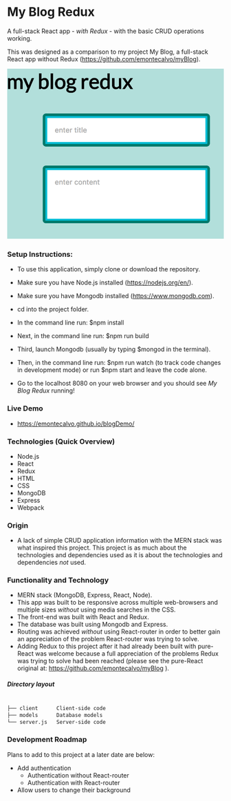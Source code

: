 
# My Blog Redux

A full-stack React app - *with Redux* - with the basic CRUD operations working.

This was designed as a comparison to my project My Blog, a full-stack React app without Redux (https://github.com/emontecalvo/myBlog).

![Alt text](./blog_redux.png?raw=true "My Blog with Redux")


### Setup Instructions:

* To use this application, simply clone or download the repository.

* Make sure you have Node.js installed (https://nodejs.org/en/).

* Make sure you have Mongodb installed (https://www.mongodb.com).

* cd into the project folder.

* In the command line run: $npm install

* Next, in the command line run: $npm run build

* Third, launch Mongodb (usually by typing $mongod in the terminal).

* Then, in the command line run: $npm run watch (to track code changes in development mode) or run $npm start and leave the code alone.

* Go to the localhost 8080 on your web browser and you should see *My Blog Redux* running!

### Live Demo
* https://emontecalvo.github.io/blogDemo/


### Technologies (Quick Overview)
* Node.js
* React
* Redux
* HTML
* CSS
* MongoDB
* Express
* Webpack

### Origin
* A lack of simple CRUD application information with the MERN stack was what inspired this project.  This project is as much about the technologies and dependencies used as it is about the technologies and dependencies *not* used.

### Functionality and Technology
* MERN stack (MongoDB, Express, React, Node).
* This app was built to be responsive across multiple web-browsers and multiple sizes *without* using media searches in the CSS.
* The front-end was built with React and Redux.
* The database was built using Mongodb and Express.
* Routing was achieved *without* using React-router in order to better gain an appreciation of the problem React-router was trying to solve.
* Adding Redux to this project after it had already been built with pure-React was welcome because a full appreciation of the problems Redux was trying to solve had been reached (please see the pure-React original at: https://github.com/emontecalvo/myBlog ).

##### Directory layout

```

├── client      Client-side code
├── models      Database models
└── server.js   Server-side code

```

### Development Roadmap
Plans to add to this project at a later date are below:

* Add authentication
  * Authentication without React-router
  * Authentication with React-router
* Allow users to change their background


